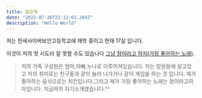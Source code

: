 ```yaml
---
title: 윤은혁
date: "2022-07-26T22:12:03.284Z"
description: "Hello World"
---
```


저는 한세사이버보안고등학교에 재학 중이고 현재 17살 입니다.

이것이 저의 첫 시도라 잘 못할 수도 있습니다
[그냥 정이라고 하자(가장 좋아하는 노래)](https://www.youtube.com/watch?v=q0sUSTMm7gs).

> 저의 가족 구성원은 엄마,아빠,누나로 이루어져있습니다.
> 저는 망원동에 살고있고 
> 저의 취미로는 친구들과 같이 놀러 나가거나 같이 게임을 하는 것 입니다.
> 제가 좋아하는 음식으로는 치킨입니다.그리고 제가 가장 좋아하는 노래는 정이라고하자입니다.
> 지금까지 자기소개였습니다.^^